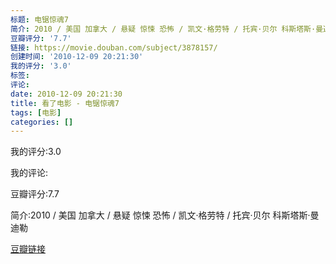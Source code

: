 ```yaml
---
标题: 电锯惊魂7
简介: 2010 / 美国 加拿大 / 悬疑 惊悚 恐怖 / 凯文·格劳特 / 托宾·贝尔 科斯塔斯·曼迪勒
豆瓣评分: '7.7'
链接: https://movie.douban.com/subject/3878157/
创建时间: '2010-12-09 20:21:30'
我的评分: '3.0'
标签:
评论:
date: 2010-12-09 20:21:30
title: 看了电影 - 电锯惊魂7
tags: [电影]
categories: []
---
```


我的评分:3.0

我的评论:

豆瓣评分:7.7

简介:2010 / 美国 加拿大 / 悬疑 惊悚 恐怖 / 凯文·格劳特 / 托宾·贝尔 科斯塔斯·曼迪勒

[豆瓣链接](https://movie.douban.com/subject/3878157/)

